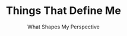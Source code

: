 ---
# An instance of the Skills widget.
widget: skills

# This file represents a page section.
headless: true

# Order that this section appears on the page.
weight: 70

# Section title
title: Things That Define Me
subtitle: What Shapes My Perspective

# Skills Section
content:
  username: admin
  text: 
  
design:
  columns: '2'
---